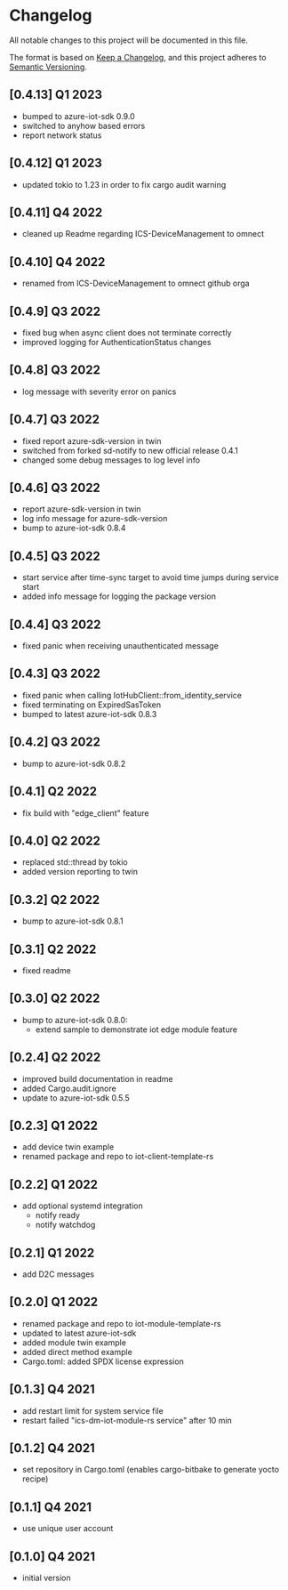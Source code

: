 # Changelog

All notable changes to this project will be documented in this file.

The format is based on [Keep a Changelog](https://keepachangelog.com/en/1.0.0/),
and this project adheres to [Semantic Versioning](https://semver.org/spec/v2.0.0.html).

## [0.4.13] Q1 2023
 - bumped to azure-iot-sdk 0.9.0
 - switched to anyhow based errors
 - report network status

## [0.4.12] Q1 2023
 - updated tokio to 1.23 in order to fix cargo audit warning

## [0.4.11] Q4 2022
 - cleaned up Readme regarding ICS-DeviceManagement to omnect

## [0.4.10] Q4 2022
 - renamed from ICS-DeviceManagement to omnect github orga

## [0.4.9] Q3 2022
 - fixed bug when async client does not terminate correctly
 - improved logging for AuthenticationStatus changes

## [0.4.8] Q3 2022
 - log message with severity error on panics

## [0.4.7] Q3 2022
 - fixed report azure-sdk-version in twin
 - switched from forked sd-notify to new official release 0.4.1
 - changed some debug messages to log level info

## [0.4.6] Q3 2022
 - report azure-sdk-version in twin
 - log info message for azure-sdk-version
 - bump to azure-iot-sdk 0.8.4

## [0.4.5] Q3 2022
 - start service after time-sync target to avoid time jumps during service start
 - added info message for logging the package version

## [0.4.4] Q3 2022
 - fixed panic when receiving unauthenticated message

## [0.4.3] Q3 2022
 - fixed panic when calling IotHubClient::from_identity_service
 - fixed terminating on ExpiredSasToken
 - bumped to latest azure-iot-sdk 0.8.3

## [0.4.2] Q3 2022
 - bump to azure-iot-sdk 0.8.2

## [0.4.1] Q2 2022
 - fix build with "edge_client" feature

## [0.4.0] Q2 2022
 - replaced std::thread by tokio
 - added version reporting to twin

## [0.3.2] Q2 2022
 - bump to azure-iot-sdk 0.8.1

## [0.3.1] Q2 2022
 - fixed readme

## [0.3.0] Q2 2022
 - bump to azure-iot-sdk 0.8.0:
   - extend sample to demonstrate iot edge module feature

## [0.2.4] Q2 2022
 - improved build documentation in readme
 - added Cargo.audit.ignore
 - update to azure-iot-sdk 0.5.5

## [0.2.3] Q1 2022
 - add device twin example
 - renamed package and repo to iot-client-template-rs

## [0.2.2] Q1 2022
 - add optional systemd integration
   - notify ready
   - notify watchdog

## [0.2.1] Q1 2022
 - add D2C messages

## [0.2.0] Q1 2022
 - renamed package and repo to iot-module-template-rs
 - updated to latest azure-iot-sdk
 - added module twin example
 - added direct method example
 - Cargo.toml: added SPDX license expression

## [0.1.3] Q4 2021
 - add restart limit for system service file
 - restart failed "ics-dm-iot-module-rs service" after 10 min

## [0.1.2] Q4 2021
 - set repository in Cargo.toml (enables cargo-bitbake to generate yocto recipe)

## [0.1.1] Q4 2021
 - use unique user account

## [0.1.0] Q4 2021
 - initial version
